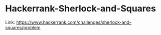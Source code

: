 # Hackerrank-Sherlock-and-Squares
Link: https://www.hackerrank.com/challenges/sherlock-and-squares/problem

